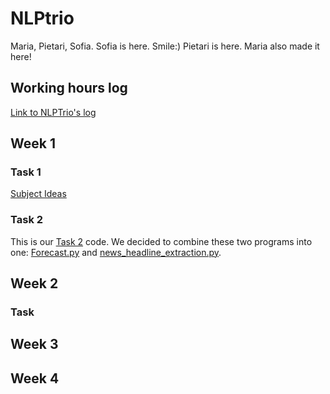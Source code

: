 # NLPtrio
Maria, Pietari, Sofia.
Sofia is here. Smile:)
Pietari is here.
Maria also made it here!

## Working hours log

[Link to NLPTrio's log](https://github.com/pietarikoneella/NLPtrio/wiki/Working-hours-log)


## Week 1

### Task 1

[Subject Ideas](https://github.com/pietarikoneella/NLPtrio/blob/main/week_1/Subject_ideas.html)


### Task 2

This is our [Task 2](https://github.com/pietarikoneella/NLPtrio/blob/main/week_1/info_service.py) code. We decided to combine these two programs into one: [Forecast.py](https://github.com/pietarikoneella/NLPtrio/blob/main/week_1/Forecast.py) and [news_headline_extraction.py](https://github.com/pietarikoneella/NLPtrio/blob/main/week_1/news_headline_extraction.py).

## Week 2

### Task

## Week 3

## Week 4
